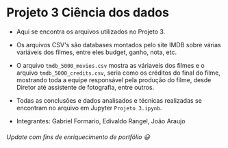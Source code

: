 # Projeto 3 Ciência dos dados
* Aqui se encontra os arquivos utilizados no Projeto 3.

* Os arquivos CSV's são databases montados pelo site IMDB sobre várias variáveis dos filmes, entre eles budget, ganho, nota, etc.

* O arquivo `tmdb_5000_movies.csv` mostra as váriaveis dos filmes e o arquivo `tmdb_5000_credits.csv`, seria como os créditos do final do filme, mostrando toda a equipe responsável pela produção do filme, desde Diretor até assistente de fotografia, entre outros.

* Todas as conclusões e dados analisados e técnicas realizadas se encontram no arquivo em Jupyter `Projeto 3.ipynb`.

* Integrantes: Gabriel Formario, Edivaldo Rangel, João Araujo


###### _Update com fins de enriquecimento de  portfólio_ 😃
